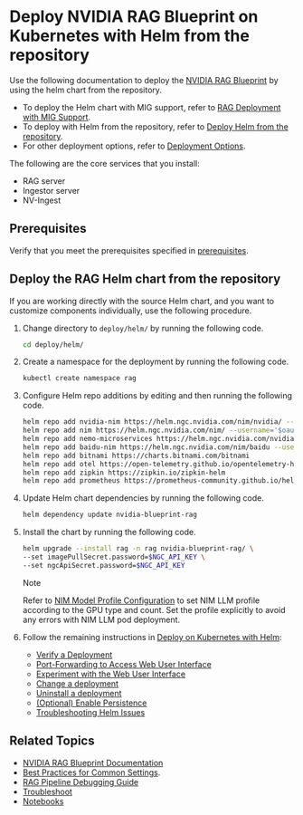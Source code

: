 <!--
  SPDX-FileCopyrightText: Copyright (c) 2025 NVIDIA CORPORATION & AFFILIATES. All rights reserved.
  SPDX-License-Identifier: Apache-2.0
-->
# Deploy NVIDIA RAG Blueprint on Kubernetes with Helm from the repository

Use the following documentation to deploy the [NVIDIA RAG Blueprint](readme.md) by using the helm chart from the repository. 

- To deploy the Helm chart with MIG support, refer to [RAG Deployment with MIG Support](./mig-deployment.md). 
- To deploy with Helm from the repository, refer to [Deploy Helm from the repository](deploy-helm-from-repo.md).
- For other deployment options, refer to [Deployment Options](readme.md#deployment-options-for-rag-blueprint).

The following are the core services that you install:

- RAG server
- Ingestor server
- NV-Ingest


## Prerequisites

Verify that you meet the prerequisites specified in [prerequisites](./deploy-helm.md#prerequisites).


## Deploy the RAG Helm chart from the repository

If you are working directly with the source Helm chart, and you want to customize components individually, use the following procedure. 

1. Change directory to `deploy/helm/` by running the following code.

   ```sh
   cd deploy/helm/
   ```

2. Create a namespace for the deployment by running the following code.

    ```sh
    kubectl create namespace rag
    ```

3. Configure Helm repo additions by editing and then running the following code.

    ```sh
    helm repo add nvidia-nim https://helm.ngc.nvidia.com/nim/nvidia/ --username='$oauthtoken' --password=$NGC_API_KEY
    helm repo add nim https://helm.ngc.nvidia.com/nim/ --username='$oauthtoken' --password=$NGC_API_KEY
    helm repo add nemo-microservices https://helm.ngc.nvidia.com/nvidia/nemo-microservices --username='$oauthtoken' --password=$NGC_API_KEY
    helm repo add baidu-nim https://helm.ngc.nvidia.com/nim/baidu --username='$oauthtoken' --password=$NGC_API_KEY
    helm repo add bitnami https://charts.bitnami.com/bitnami
    helm repo add otel https://open-telemetry.github.io/opentelemetry-helm-charts
    helm repo add zipkin https://zipkin.io/zipkin-helm
    helm repo add prometheus https://prometheus-community.github.io/helm-charts
    ```

4. Update Helm chart dependencies by running the following code.

    ```sh
    helm dependency update nvidia-blueprint-rag
    ```

5. Install the chart by running the following code.

    ```sh
    helm upgrade --install rag -n rag nvidia-blueprint-rag/ \
    --set imagePullSecret.password=$NGC_API_KEY \
    --set ngcApiSecret.password=$NGC_API_KEY
    ```

    > [!NOTE]
    > Refer to [NIM Model Profile Configuration](model-profiles.md) to set NIM LLM profile according to the GPU type and count.
    > Set the profile explicitly to avoid any errors with NIM LLM pod deployment.


6. Follow the remaining instructions in [Deploy on Kubernetes with Helm](./deploy-helm.md):

    - [Verify a Deployment](deploy-helm.md#verify-a-deployment)
    - [Port-Forwarding to Access Web User Interface](deploy-helm.md#port-forwarding-to-access-web-user-interface)
    - [Experiment with the Web User Interface](deploy-helm.md#experiment-with-the-web-user-interface)
    - [Change a deployment](deploy-helm.md#change-a-deployment)
    - [Uninstall a deployment](deploy-helm.md#uninstall-a-deployment)
    - [(Optional) Enable Persistence](deploy-helm.md#optional-enable-persistence)
    - [Troubleshooting Helm Issues](deploy-helm.md#troubleshooting-helm-issues)



## Related Topics

- [NVIDIA RAG Blueprint Documentation](readme.md)
- [Best Practices for Common Settings](accuracy_perf.md).
- [RAG Pipeline Debugging Guide](debugging.md)
- [Troubleshoot](troubleshooting.md)
- [Notebooks](notebooks.md)
